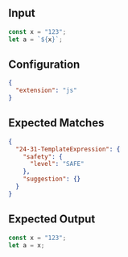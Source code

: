 
## Input
```javascript input
const x = "123";
let a = `${x}`;
```

## Configuration
```json configuration
{
  "extension": "js"
}
```

## Expected Matches
```json expected matches
{
  "24-31-TemplateExpression": {
    "safety": {
      "level": "SAFE"
    },
    "suggestion": {}
  }
}
```

## Expected Output
```javascript expected output
const x = "123";
let a = x;
```
